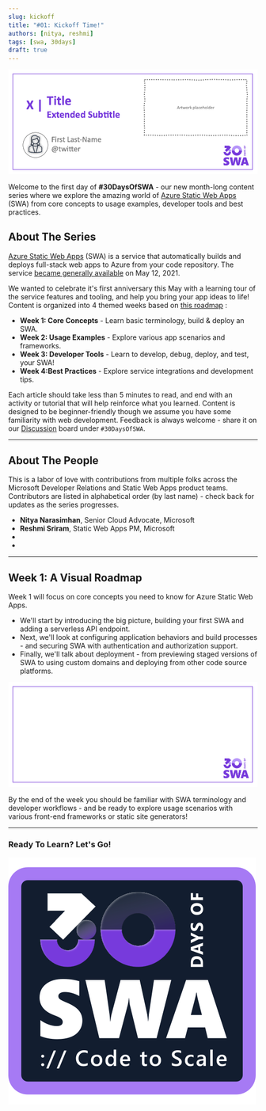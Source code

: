 ```yaml
---
slug: kickoff
title: "#01: Kickoff Time!"
authors: [nitya, reshmi]
tags: [swa, 30days]
draft: true
---
```


![](../static/img/series/banner.png)

Welcome to the first day of **#30DaysOfSWA** - our new month-long content series where we explore the amazing world of [Azure Static Web Apps](https://docs.microsoft.com/en-us/azure/static-web-apps/overview) (SWA) from core concepts to usage examples, developer tools and best practices. 

## About The Series

[Azure Static Web Apps](https://docs.microsoft.com/en-us/azure/static-web-apps/overview) (SWA) is a service that automatically builds and deploys full-stack web apps to Azure from your code repository. The service [became generally available](https://azure.microsoft.com/updates/azure-static-web-apps-is-now-generally-available/) on May 12, 2021. 

We wanted to celebrate it's first anniversary this May with a learning tour of the service features and tooling, and help you bring your app ideas to life! Content is organized into 4 themed weeks based on  [this roadmap](/roadmap) :
 * **Week 1: Core Concepts** - Learn basic terminology, build & deploy an SWA.
 * **Week 2: Usage Examples** - Explore  various app scenarios and frameworks.
 * **Week 3: Developer Tools** - Learn to develop, debug, deploy, and test, your SWA!
 * **Week 4:Best Practices** - Explore service integrations and development tips.

Each article should take less than 5 minutes to read, and end with an activity or tutorial that will help reinforce what you learned. Content is designed to be beginner-friendly though we assume you have some familiarity with web development. Feedback is always welcome - share it on our [Discussion](https://github.com/orgs/staticwebdev/discussions/categories/-30daysofswa) board under `#30DaysOfSWA`.
 
---

## About The People

This is a labor of love with contributions from multiple folks across the Microsoft Developer Relations and Static Web Apps product teams. Contributors are listed in alphabetical order (by last name) - check back for updates as the series progresses.

 * **Nitya Narasimhan**, Senior Cloud Advocate, Microsoft
 * **Reshmi Sriram**, Static Web Apps PM, Microsoft
 * 
 * 

---

## Week 1: A Visual Roadmap

Week 1 will focus on core concepts you need to know for Azure Static Web Apps. 
* We'll start by introducing the big picture, building your first SWA and adding a serverless API endpoint. 
* Next, we'll look at configuring application behaviors and build processes - and securing SWA with authentication and authorization support. 
* Finally, we'll talk about deployment - from previewing staged versions of SWA to using custom domains and deploying from other code source platforms. 

![](../static/img/series/roadmap.png)

By the end of the week you should be familiar with SWA terminology and developer workflows - and be ready to explore usage scenarios with various front-end frameworks or static site generators!

---

### Ready To Learn? Let's Go!

![](../static/img/logo.svg)